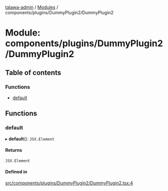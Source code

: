 [talawa-admin](../README.md) / [Modules](../modules.md) / components/plugins/DummyPlugin2/DummyPlugin2

# Module: components/plugins/DummyPlugin2/DummyPlugin2

## Table of contents

### Functions

- [default](components_plugins_DummyPlugin2_DummyPlugin2.md#default)

## Functions

### default

▸ **default**(): `JSX.Element`

#### Returns

`JSX.Element`

#### Defined in

[src/components/plugins/DummyPlugin2/DummyPlugin2.tsx:4](https://github.com/Sauradip07/talawa-admin/blob/22ca820/src/components/plugins/DummyPlugin2/DummyPlugin2.tsx#L4)

